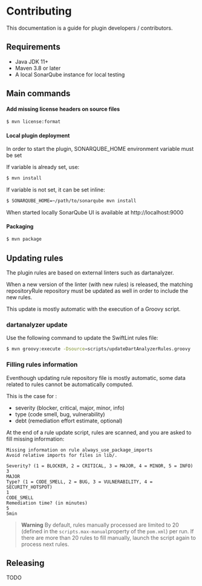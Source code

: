 # Contributing

This documentation is a guide for plugin developers / contributors.

## Requirements

- Java JDK 11+
- Maven 3.8 or later
- A local SonarQube instance for local testing

## Main commands

#### Add missing license headers on source files

```bash
$ mvn license:format
```

#### Local plugin deployment

In order to start the plugin, SONARQUBE_HOME environment variable must be set

If variable is already set, use:
```bash
$ mvn install
```

If variable is not set, it can be set inline:
```bash
$ SONARQUBE_HOME=~/path/to/sonarqube mvn install
```

When started locally SonarQube UI is available at http://localhost:9000

#### Packaging

```bash
$ mvn package
```

## Updating rules

The plugin rules are based on external linters such as dartanalyzer.

When a new version of the linter (with new rules) is released, the matching repositoryRule repository must be updated as well in order to include the new rules.

This update is mostly automatic with the execution of a Groovy script.

### dartanalyzer update

Use the following command to update the SwiftLint rules file:

```bash
$ mvn groovy:execute -Dsource=scripts/updateDartAnalyzerRules.groovy
```

### Filling rules information

Eventhough updating rule repository file is mostly automatic, some data related to rules cannot be automatically computed.

This is the case for :
- severity (blocker, critical, major, minor, info)
- type (code smell, bug, vulnerability)
- debt (remediation effort estimate, optional)

At the end of a rule update script, rules are scanned, and you are asked to fill missing information:

```console
Missing information on rule always_use_package_imports
Avoid relative imports for files in lib/.

Severity? (1 = BLOCKER, 2 = CRITICAL, 3 = MAJOR, 4 = MINOR, 5 = INFO)
3
MAJOR
Type? (1 = CODE_SMELL, 2 = BUG, 3 = VULNERABILITY, 4 = SECURITY_HOTSPOT)
1
CODE_SMELL
Remediation time? (in minutes)
5
5min
```
> **Warning**
> By default, rules manually processed are limited to 20 (defined in the `scripts.max-manual`property of the `pom.xml`) per run.
> If there are more than 20 rules to fill manually, launch the script again to process next rules.

## Releasing

TODO

